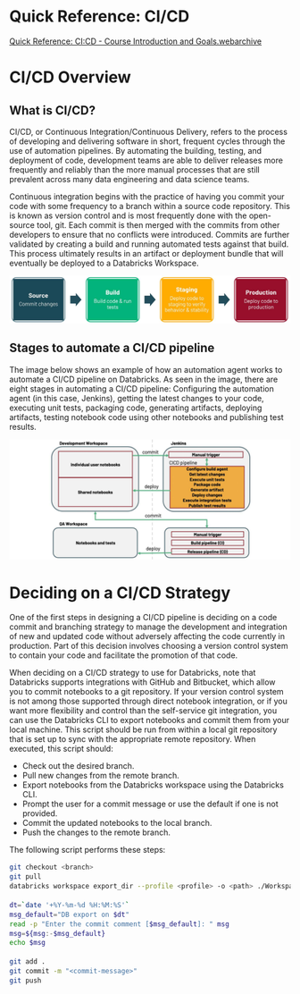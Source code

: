 # Quick Reference: CI/CD


[Quick Reference: CI:CD - Course Introduction and Goals.webarchive](Quick%20Reference%20CI%20CD/Quick_Reference_CICD_-_Course_Introduction_and_Goals.webarchive)

# CI/CD Overview

## What is CI/CD?

CI/CD, or Continuous Integration/Continuous Delivery, refers to the process of developing and delivering software in short, frequent cycles through the use of automation pipelines. By automating the building, testing, and deployment of code, development teams are able to deliver releases more frequently and reliably than the more manual processes that are still prevalent across many data engineering and data science teams.

Continuous integration begins with the practice of having you commit your code with some frequency to a branch within a source code repository. This is known as version control and is most frequently done with the open-source tool, git. Each commit is then merged with the commits from other developers to ensure that no conflicts were introduced. Commits are further validated by creating a build and running automated tests against that build. This process ultimately results in an artifact or deployment bundle that will eventually be deployed to a Databricks Workspace.

![Quick%20Reference%20CI%20CD/QMlucb87_1N0vq0X_fEmNjC81hlWioGd9.jpg](Quick%20Reference%20CI%20CD/QMlucb87_1N0vq0X_fEmNjC81hlWioGd9.jpg)

## Stages to automate a CI/CD pipeline

The image below shows an example of how an automation agent works to automate a CI/CD pipeline on Databricks. As seen in the image, there are eight stages in automating a CI/CD pipeline: Configuring the automation agent (in this case, Jenkins), getting the latest changes to your code, executing unit tests, packaging code, generating artifacts, deploying artifacts, testing notebook code using other notebooks and publishing test results.

![Quick%20Reference%20CI%20CD/dd_b2o-5-wd1rE2q_Y5Qj3ZErjzcIQeis.jpg](Quick%20Reference%20CI%20CD/dd_b2o-5-wd1rE2q_Y5Qj3ZErjzcIQeis.jpg)

# Deciding on a CI/CD Strategy

One of the first steps in designing a CI/CD pipeline is deciding on a code commit and branching strategy to manage the development and integration of new and updated code without adversely affecting the code currently in production. Part of this decision involves choosing a version control system to contain your code and facilitate the promotion of that code.

When deciding on a CI/CD strategy to use for Databricks, note that Databricks supports integrations with GitHub and Bitbucket, which allow you to commit notebooks to a git repository. If your version control system is not among those supported through direct notebook integration, or if you want more flexibility and control than the self-service git integration, you can use the Databricks CLI to export notebooks and commit them from your local machine. This script should be run from within a local git repository that is set up to sync with the appropriate remote repository. When executed, this script should:

- Check out the desired branch.
- Pull new changes from the remote branch.
- Export notebooks from the Databricks workspace using the Databricks CLI.
- Prompt the user for a commit message or use the default if one is not provided.
- Commit the updated notebooks to the local branch.
- Push the changes to the remote branch.

The following script performs these steps:

```bash
git checkout <branch>
git pull
databricks workspace export_dir --profile <profile> -o <path> ./Workspace

dt=`date '+%Y-%m-%d %H:%M:%S'`
msg_default="DB export on $dt"
read -p "Enter the commit comment [$msg_default]: " msg
msg=${msg:-$msg_default}
echo $msg

git add .
git commit -m "<commit-message>"
git push
```